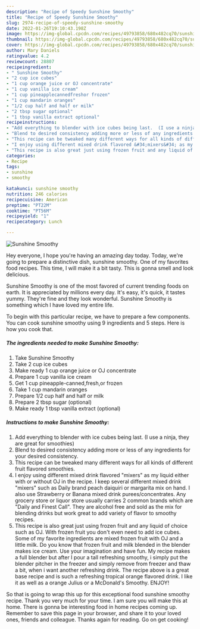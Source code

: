 ```yaml
---
description: "Recipe of Speedy Sunshine Smoothy"
title: "Recipe of Speedy Sunshine Smoothy"
slug: 2974-recipe-of-speedy-sunshine-smoothy
date: 2022-01-26T19:10:43.198Z
image: https://img-global.cpcdn.com/recipes/49793858/680x482cq70/sunshine-smoothy-recipe-main-photo.jpg
thumbnail: https://img-global.cpcdn.com/recipes/49793858/680x482cq70/sunshine-smoothy-recipe-main-photo.jpg
cover: https://img-global.cpcdn.com/recipes/49793858/680x482cq70/sunshine-smoothy-recipe-main-photo.jpg
author: Mary Daniels
ratingvalue: 4.2
reviewcount: 28807
recipeingredient:
- " Sunshine Smoothy"
- "2 cup ice cubes"
- "1 cup orange juice or OJ concentrate"
- "1 cup vanilla ice cream"
- "1 cup pineapplecannedfreshor frozen"
- "1 cup mandarin oranges"
- "1/2 cup half and half or milk"
- "2 tbsp sugar optional"
- "1 tbsp vanilla extract optional"
recipeinstructions:
- "Add everything to blender with ice cubes being last.  (I use a ninja, they are great for smoothies)"
- "Blend to desired consistency adding more or less of any ingredients for your desired consistency."
- "This recipe can be tweaked many different ways for all kinds of different fruit flavored smoothies."
- "I enjoy using different mixed drink flavored &#34;mixers&#34; as my liquid either with or without OJ in the recipe.  I keep several different mixed drink &#34;mixers&#34; such as Daily brand peach daiquiri or margarita mix on hand. I also use Strawberry or Banana mixed drink purees/concentrates. Any grocery store or liquor store usually carries 2 common brands which are &#34;Daily and Finest Call&#34;.  They are alcohol free and sold as the mix for blending drinks but work great to add variety of flavor to smoothy recipes."
- "This recipe is also great just using frozen fruit and any liquid of choice such as OJ. With frozen fruit you don&#39;t even need to add ice cubes.  Some of my favorite ingredients are mixed frozen fruit with OJ and a little milk.  Do you know that frozen fruit and milk blended in the blender makes ice cream. Use your imagination and have fun. My recipe makes a full blender but after I pour a tall refreshing smoothy, i simply put the blender pitcher in the freezer and simply remove from freezer and thaw a bit, when i want another refreshing drink. The recipe above is a great base recipe and is such a refreshing tropical orange flavored drink. I like it as well as a orange Julius or a McDonald&#39;s Smoothy. ENJOY!"
categories:
- Recipe
tags:
- sunshine
- smoothy

katakunci: sunshine smoothy 
nutrition: 246 calories
recipecuisine: American
preptime: "PT22M"
cooktime: "PT56M"
recipeyield: "1"
recipecategory: Lunch

---
```



![Sunshine Smoothy](https://img-global.cpcdn.com/recipes/49793858/680x482cq70/sunshine-smoothy-recipe-main-photo.jpg)

Hey everyone, I hope you're having an amazing day today. Today, we're going to prepare a distinctive dish, sunshine smoothy. One of my favorites food recipes. This time, I will make it a bit tasty. This is gonna smell and look delicious.

Sunshine Smoothy is one of the most favored of current trending foods on earth. It is appreciated by millions every day. It's easy, it's quick, it tastes yummy. They're fine and they look wonderful. Sunshine Smoothy is something which I have loved my entire life.




To begin with this particular recipe, we have to prepare a few components. You can cook sunshine smoothy using 9 ingredients and 5 steps. Here is how you cook that.

<!--inarticleads1-->

##### The ingredients needed to make Sunshine Smoothy:

1. Take  Sunshine Smoothy
1. Take 2 cup ice cubes
1. Make ready 1 cup orange juice or OJ concentrate
1. Prepare 1 cup vanilla ice cream
1. Get 1 cup pineapple-canned,fresh,or frozen
1. Take 1 cup mandarin oranges
1. Prepare 1/2 cup half and half or milk
1. Prepare 2 tbsp sugar (optional)
1. Make ready 1 tbsp vanilla extract (optional)




<!--inarticleads2-->

##### Instructions to make Sunshine Smoothy:

1. Add everything to blender with ice cubes being last.  (I use a ninja, they are great for smoothies)
1. Blend to desired consistency adding more or less of any ingredients for your desired consistency.
1. This recipe can be tweaked many different ways for all kinds of different fruit flavored smoothies.
1. I enjoy using different mixed drink flavored &#34;mixers&#34; as my liquid either with or without OJ in the recipe.  I keep several different mixed drink &#34;mixers&#34; such as Daily brand peach daiquiri or margarita mix on hand. I also use Strawberry or Banana mixed drink purees/concentrates. Any grocery store or liquor store usually carries 2 common brands which are &#34;Daily and Finest Call&#34;.  They are alcohol free and sold as the mix for blending drinks but work great to add variety of flavor to smoothy recipes.
1. This recipe is also great just using frozen fruit and any liquid of choice such as OJ. With frozen fruit you don&#39;t even need to add ice cubes.  Some of my favorite ingredients are mixed frozen fruit with OJ and a little milk.  Do you know that frozen fruit and milk blended in the blender makes ice cream. Use your imagination and have fun. My recipe makes a full blender but after I pour a tall refreshing smoothy, i simply put the blender pitcher in the freezer and simply remove from freezer and thaw a bit, when i want another refreshing drink. The recipe above is a great base recipe and is such a refreshing tropical orange flavored drink. I like it as well as a orange Julius or a McDonald&#39;s Smoothy. ENJOY!




So that is going to wrap this up for this exceptional food sunshine smoothy recipe. Thank you very much for your time. I am sure you will make this at home. There is gonna be interesting food in home recipes coming up. Remember to save this page in your browser, and share it to your loved ones, friends and colleague. Thanks again for reading. Go on get cooking!
